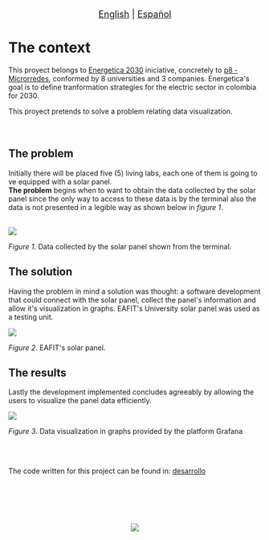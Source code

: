 <p align = "center">
<font size ="4.7px"><a href = "https://github.com/spuertaf/energetica2030/blob/main/README.md">English</a>
                                                                              |
<a href = "https://github.com/spuertaf/energetica2030/blob/main/README.md">Español</a></font> 
</p>

# The context
This proyect belongs to [Energetica 2030]() iniciative, concretely to [p8 - Microrredes](), conformed by 8 universities and 3 companies.
Energetica's goal is to define tranformation strategies for the electric sector in colombia for 2030.  

This proyect pretends to solve a problem relating data visualization.  
<br></br>

## The problem
Initially there will be placed five (5) living labs, each one of them is going to ve equipped with a solar panel.  
**The problem** begins when to want to obtain the data collected by the solar panel since the only way to access to these data is by the terminal
also the data is not presented in a legible way as shown below in *figure 1*.
<br></br>

![](https://github.com/spuertaf/energetica2030/blob/main/recursos/datosPanelTerminal.png)

*Figure 1*. Data collected by the solar panel shown from the terminal.

## The solution
Having the problem in mind a solution was thought: a software development that could connect with the solar panel, collect the panel's information and
allow it's visualization in graphs.
EAFIT's University solar panel was used as a testing unit. 

![](https://github.com/spuertaf/energetica2030/blob/main/recursos/panelSolarEAFIT.png)   

*Figure 2*. EAFIT's solar panel.

## The results
Lastly the development implemented concludes agreeably by allowing the users to visualize the panel data efficiently.

![](https://github.com/spuertaf/energetica2030/blob/main/recursos/graficasGrafana.png)

*Figure 3*. Data visualization in graphs provided by the platform Grafana

<br></br>

The code written for this project can be found in: [desarrollo](https://github.com/spuertaf/energetica2030/tree/main/desarrollo)

<br></br>
<br></br>

<p align="center">
<img src="https://github.com/spuertaf/energetica2030/blob/main/recursos/energeticaEAFIT.png">
</p>
